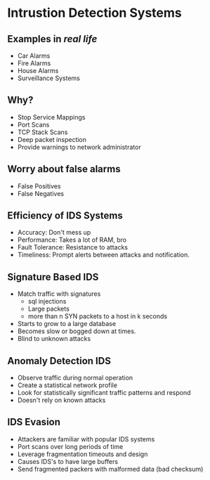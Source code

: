 # Intrustion Detection Systems

## Examples in _real life_

 - Car Alarms
 - Fire Alarms
 - House Alarms
 - Surveillance Systems

## Why?

  - Stop Service Mappings
  - Port Scans
  - TCP Stack Scans
  - Deep packet inspection
  - Provide warnings to network administrator

## Worry about false alarms

  - False Positives
  - False Negatives

## Efficiency of IDS Systems

  - Accuracy: Don't mess up
  - Performance: Takes a lot of RAM, bro
  - Fault Tolerance: Resistance to attacks
  - Timeliness: Prompt alerts between attacks and notification.

## Signature Based IDS

  - Match traffic with signatures
    - sql injections
    - Large packets
    - more than n SYN packets to a host in k seconds
  - Starts to grow to a large database
  - Becomes slow or bogged down at times.
  - Blind to unknown attacks

## Anomaly Detection IDS

  - Observe traffic during normal operation
  - Create a statistical network profile
  - Look for statistically significant traffic patterns and respond
  - Doesn't rely on known attacks

## IDS Evasion

  - Attackers are familiar with popular IDS systems
  - Port scans over long periods of time
  - Leverage fragmentation timeouts and design
  - Causes IDS's to have large buffers
  - Send fragmented packers with malformed data (bad checksum)

